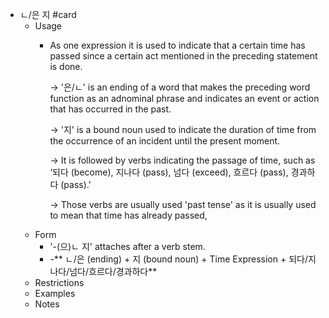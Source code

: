- ㄴ/은 지 #card
	- Usage
		- As one expression it is used to indicate that a certain time has passed since a certain act mentioned in the preceding statement is done.
		  
		  → '은/ㄴ' is an ending of a word that makes the preceding word function as an adnominal phrase and indicates an event or action that has occurred in the past.
		  
		  → '지' is a bound noun used to indicate the duration of time from the occurrence of an incident until the present moment.
		  
		  → It is followed by verbs indicating the passage of time, such as ‘되다 (become), 지나다 (pass), 넘다 (exceed), 흐르다 (pass), 경과하다 (pass).'
		  
		  → Those verbs are usually used 'past tense' as it is usually used to mean that time has already passed,
	- Form
		- '-(으)ㄴ 지' attaches after a verb stem.
		- -** ㄴ/은 (ending) + 지 (bound noun) + Time Expression + 되다/지나다/넘다/흐르다/경과하다**
	- Restrictions
	- Examples
	- Notes